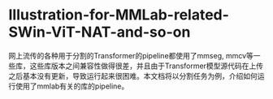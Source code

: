 # Illustration-for-MMLab-related-SWin-ViT-NAT-and-so-on
网上流传的各种用于分割的Transformer的pipeline都使用了mmseg, mmcv等一些库，这些库版本之间兼容性做得很差，并且由于Transformer模型源代码在上传之后基本没有更新，导致运行起来很困难。本文档将以分割任务为例，介绍如何运行使用了mmlab有关的库的pipeline。
